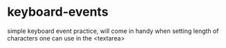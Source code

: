 # keyboard-events
simple keyboard event practice, will come in handy when setting length of characters one can use in the &lt;textarea>
